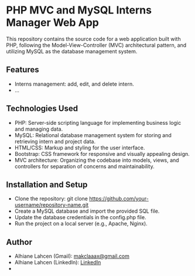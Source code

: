 # PHP MVC and MySQL Interns Manager Web App

This repository contains the source code for a web application built with PHP, following the Model-View-Controller (MVC) architectural pattern, and utilizing MySQL as the database management system.

## Features

* Interns management: add, edit, and delete intern.
* ...

## Technologies Used

* PHP: Server-side scripting language for implementing business logic and managing data.
* MySQL: Relational database management system for storing and retrieving intern and project data.
* HTML/CSS: Markup and styling for the user interface.
* Bootstrap: CSS framework for responsive and visually appealing design.
* MVC architecture: Organizing the codebase into models, views, and controllers for separation of concerns and maintainability.

## Installation and Setup

* Clone the repository: git clone https://github.com/your-username/repository-name.git
* Create a MySQL database and import the provided SQL file.
* Update the database credentials in the config.php file.
* Run the project on a local server (e.g., Apache, Nginx).

## Author

* Alhiane Lahcen (Gmail): [makclaaax@gmail.com](makclaaax@gmail.com)
* Alhiane Lahcen (LinkedIn): [LinkedIn](https://www.linkedin.com/in/lahcen-alhiane-326ba82a9/)
* 
